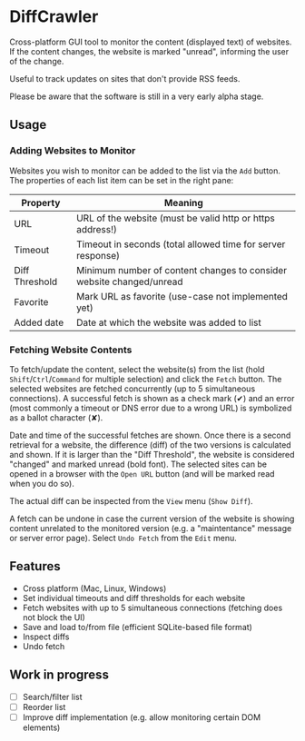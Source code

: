 # DiffCrawler
Cross-platform GUI tool to monitor the content (displayed text) of websites. If the content changes, the website is marked "unread", informing the user of the change.

Useful to track updates on sites that don't provide RSS feeds.

Please be aware that the software is still in a very early alpha stage.

## Usage

### Adding Websites to Monitor
Websites you wish to monitor can be added to the list via the `Add` button. The properties of each list item can be set in the right pane:

| Property | Meaning |
| ---------|---------|
| URL | URL of the website (must be valid http or https address!)
| Timeout | Timeout in seconds (total allowed time for server response)
| Diff Threshold | Minimum number of content changes to consider website changed/unread
| Favorite | Mark URL as favorite (use-case not implemented yet)
| Added date | Date at which the website was added to list

### Fetching Website Contents

To fetch/update the content, select the website(s) from the list (hold `Shift`/`Ctrl`/`Command` for multiple selection) and click the `Fetch` button. The selected websites are fetched concurrently (up to 5 simultaneous connections). A successful fetch is shown as a check mark (✔) and an error (most commonly a timeout or DNS error due to a wrong URL) is symbolized as a ballot character (✘).

Date and time of the successful fetches are shown. Once there is a second retrieval for a website, the difference (diff) of the two versions is calculated and shown. If it is larger than the "Diff Threshold", the website is considered "changed" and marked unread (bold font). The selected sites can be opened in a browser with the `Open URL` button (and will be marked read when you do so).

The actual diff can be inspected from the `View` menu (`Show Diff`).

A fetch can be undone in case the current version of the website is showing content unrelated to the monitored version (e.g. a "maintentance" message or server error page). Select `Undo Fetch` from the `Edit` menu.

## Features
- Cross platform (Mac, Linux, Windows)
- Set individual timeouts and diff thresholds for each website
- Fetch websites with up to 5 simultaneous connections (fetching does not block the UI)
- Save and load to/from file (efficient SQLite-based file format)
- Inspect diffs
- Undo fetch

## Work in progress
- [ ] Search/filter list
- [ ] Reorder list
- [ ] Improve diff implementation (e.g. allow monitoring certain DOM elements)